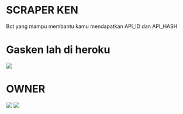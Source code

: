 # SCRAPER KEN

Bot yang mampu membantu kamu mendapatkan API_ID dan API_HASH

# Gasken lah di heroku

<a href="https://heroku.com/deploy?template=https://github.com/kenkannih/scraper-ken"><img src="https://img.shields.io/badge/BUAT DI-HEROKU-blue?style=for-the-badge&logo=heroku" /></a>

# OWNER

<a href="https://t.me/kenkanasw"><img src="https://img.shields.io/badge/KEN KAN-black?style=for-the-badge&logo=telegram" /></a>
<a href="https://t.me/kenkanrobot"><img src="https://img.shields.io/badge/DEMO-BOT-gold?style=for-the-badge&logo=telegram" /></a>

